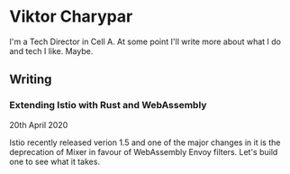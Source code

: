 # Viktor Charypar

I'm a Tech Director in Cell A. At some point I'll write more about what I do and tech I like. Maybe.

## Writing

### Extending Istio with Rust and WebAssembly

20th April 2020

Istio recently released verion 1.5 and one of the major changes in it is the deprecation of Mixer in
favour of WebAssembly Envoy filters. Let's build one to see what it takes.
